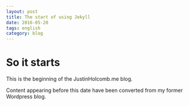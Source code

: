 ```yaml
---
layout: post
title: The start of using Jekyll
date: 2016-05-20
tags: english
category: blog
---
```


So it starts
==========================

This is the beginning of the JustinHolcomb.me blog.

Content appearing before this date have been converted from my former Wordpress blog.
